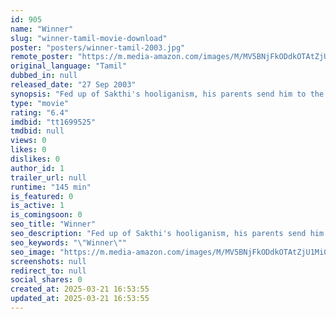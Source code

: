 ```yaml
---
id: 905
name: "Winner"
slug: "winner-tamil-movie-download"
poster: "posters/winner-tamil-2003.jpg"
remote_poster: "https://m.media-amazon.com/images/M/MV5BNjFkODdkOTAtZjU1Mi00NGQwLTg1YTgtZWU4NDgwYTFjZjlhXkEyXkFqcGc@._V1_SX300.jpg"
original_language: "Tamil"
dubbed_in: null
released_date: "27 Sep 2003"
synopsis: "Fed up of Sakthi's hooliganism, his parents send him to the village to stay with his grandparents. There, he falls in love with Neelaveni, who is supposed to marry one of his relatives, Kattadurai."
type: "movie"
rating: "6.4"
imdbid: "tt1699525"
tmdbid: null
views: 0
likes: 0
dislikes: 0
author_id: 1
trailer_url: null
runtime: "145 min"
is_featured: 0
is_active: 1
is_comingsoon: 0
seo_title: "Winner"
seo_description: "Fed up of Sakthi's hooliganism, his parents send him to the village to stay with his grandparents. There, he falls in love with Neelaveni, who is supposed to marry one of his relatives, Kattadurai."
seo_keywords: "\"Winner\""
seo_image: "https://m.media-amazon.com/images/M/MV5BNjFkODdkOTAtZjU1Mi00NGQwLTg1YTgtZWU4NDgwYTFjZjlhXkEyXkFqcGc@._V1_SX300.jpg"
screenshots: null
redirect_to: null
social_shares: 0
created_at: 2025-03-21 16:53:55
updated_at: 2025-03-21 16:53:55
---
```


